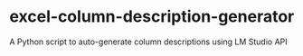 # excel-column-description-generator
A Python script to auto-generate column descriptions using LM Studio API
